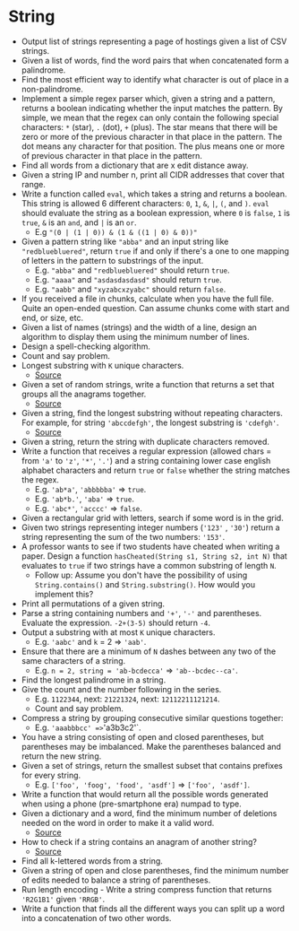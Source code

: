 # String

* Output list of strings representing a page of hostings given a list of CSV strings.
* Given a list of words, find the word pairs that when concatenated form a palindrome.
* Find the most efficient way to identify what character is out of place in a non-palindrome.
* Implement a simple regex parser which, given a string and a pattern, returns a boolean indicating whether the input matches the pattern. By simple, we mean that the regex can only contain the following special characters: `*` (star), `.` (dot), `+` (plus). The star means that there will be zero or more of the previous character in that place in the pattern. The dot means any character for that position. The plus means one or more of previous character in that place in the pattern.
* Find all words from a dictionary that are x edit distance away.
* Given a string IP and number n, print all CIDR addresses that cover that range.
* Write a function called `eval`, which takes a string and returns a boolean. This string is allowed 6 different characters: `0`, `1`, `&`, `|`, `(`, and `)`. `eval` should evaluate the string as a boolean expression, where `0` is `false`, `1` is `true`, `&` is an `and`, and `|` is an `or`.
  * E.g `"(0 | (1 | 0)) & (1 & ((1 | 0) & 0))"`
* Given a pattern string like `"abba"` and an input string like `"redbluebluered"`, return `true` if and only if there's a one to one mapping of letters in the pattern to substrings of the input.
  * E.g. `"abba"` and `"redbluebluered"` should return `true`.
  * E.g. `"aaaa"` and `"asdasdasdasd"` should return `true`.
  * E.g. `"aabb"` and `"xyzabcxzyabc"` should return `false`.
* If you received a file in chunks, calculate when you have the full file. Quite an open-ended question. Can assume chunks come with start and end, or size, etc.
* Given a list of names (strings) and the width of a line, design an algorithm to display them using the minimum number of lines.
* Design a spell-checking algorithm.
* Count and say problem.
* Longest substring with `K` unique characters.
  * [Source](http://blog.gainlo.co/index.php/2016/04/12/find-the-longest-substring-with-k-unique-characters/)
* Given a set of random strings, write a function that returns a set that groups all the anagrams together.
  * [Source](http://blog.gainlo.co/index.php/2016/05/06/group-anagrams/)
* Given a string, find the longest substring without repeating characters. For example, for string `'abccdefgh'`, the longest substring is `'cdefgh'`.
  * [Source](http://blog.gainlo.co/index.php/2016/10/07/facebook-interview-longest-substring-without-repeating-characters/)
* Given a string, return the string with duplicate characters removed.
* Write a function that receives a regular expression (allowed chars = from `'a'` to `'z'`, `'*'`, `'.'`) and a string containing lower case english alphabet characters and return `true` or `false` whether the string matches the regex.
  * E.g. `'ab*a'`, `'abbbbba'` => `true`.
  * E.g. `'ab*b.'`, `'aba'` => `true`.
  * E.g. `'abc*'`, `'acccc'` => `false`.
* Given a rectangular grid with letters, search if some word is in the grid.
* Given two strings representing integer numbers (`'123'` , `'30'`) return a string representing the sum of the two numbers: `'153'`.
* A professor wants to see if two students have cheated when writing a paper. Design a function `hasCheated(String s1, String s2, int N)` that evaluates to `true` if two strings have a common substring of length `N`.
  * Follow up: Assume you don't have the possibility of using `String.contains()` and `String.substring()`. How would you implement this?
* Print all permutations of a given string.
* Parse a string containing numbers and `'+'`, `'-'` and parentheses. Evaluate the expression. `-2+(3-5)` should return `-4`.
* Output a substring with at most `K` unique characters.
  * E.g. `'aabc'` and `k` = 2 => `'aab'`.
* Ensure that there are a minimum of `N` dashes between any two of the same characters of a string.
  * E.g. `n = 2, string = 'ab-bcdecca'` => `'ab--bcdec--ca'`.
* Find the longest palindrome in a string.
* Give the count and the number following in the series.
  * E.g. `1122344`, next: `21221324`, next: `12112211121214`.
  * Count and say problem.
* Compress a string by grouping consecutive similar questions together:
  * E.g. `'aaabbbcc' =>`'a3b3c2'`.
* You have a string consisting of open and closed parentheses, but parentheses may be imbalanced. Make the parentheses balanced and return the new string.
* Given a set of strings, return the smallest subset that contains prefixes for every string.
  * E.g. `['foo', 'foog', 'food', 'asdf']` => `['foo', 'asdf']`.
* Write a function that would return all the possible words generated when using a phone (pre-smartphone era) numpad to type.
* Given a dictionary and a word, find the minimum number of deletions needed on the word in order to make it a valid word.
  * [Source](http://blog.gainlo.co/index.php/2016/04/29/minimum-number-of-deletions-of-a-string/)
* How to check if a string contains an anagram of another string?
  * [Source](http://blog.gainlo.co/index.php/2016/04/08/if-a-string-contains-an-anagram-of-another-string/)
* Find all k-lettered words from a string.
* Given a string of open and close parentheses, find the minimum number of edits needed to balance a string of parentheses.
* Run length encoding - Write a string compress function that returns `'R2G1B1'` given `'RRGB'`.
* Write a function that finds all the different ways you can split up a word into a concatenation of two other words.

